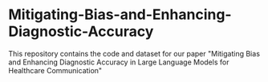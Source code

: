 # Mitigating-Bias-and-Enhancing-Diagnostic-Accuracy
This repository contains the code and dataset for our paper "Mitigating Bias and Enhancing Diagnostic Accuracy in Large Language Models for Healthcare Communication"
